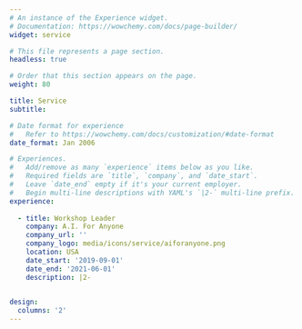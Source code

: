 ```yaml
---
# An instance of the Experience widget.
# Documentation: https://wowchemy.com/docs/page-builder/
widget: service

# This file represents a page section.
headless: true

# Order that this section appears on the page.
weight: 80

title: Service
subtitle:

# Date format for experience
#   Refer to https://wowchemy.com/docs/customization/#date-format
date_format: Jan 2006

# Experiences.
#   Add/remove as many `experience` items below as you like.
#   Required fields are `title`, `company`, and `date_start`.
#   Leave `date_end` empty if it's your current employer.
#   Begin multi-line descriptions with YAML's `|2-` multi-line prefix.
experience:
      
  - title: Workshop Leader
    company: A.I. For Anyone
    company_url: ''
    company_logo: media/icons/service/aiforanyone.png
    location: USA
    date_start: '2019-09-01'
    date_end: '2021-06-01'
    description: |2-
      

design:
  columns: '2'
---
```

